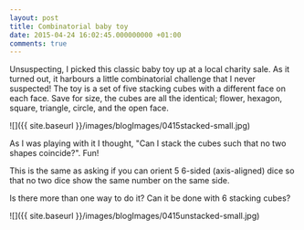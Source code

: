 ```yaml
---
layout: post
title: Combinatorial baby toy
date: 2015-04-24 16:02:45.000000000 +01:00
comments: true
---
```


Unsuspecting, I picked this classic baby toy up at a local charity sale.  As it turned out, it harbours a little combinatorial challenge that I never suspected!  The toy is a set of five stacking cubes with a different face on each face.  Save for size, the cubes are all the identical; flower, hexagon, square, triangle, circle, and the open face.

![]({{ site.baseurl }}/images/blogImages/0415stacked-small.jpg)

As I was playing with it I thought, "Can I stack the cubes such that no two shapes coincide?".  Fun!

This is the same as asking if you can orient 5 6-sided (axis-aligned) dice so that no two dice show the same number on the same side.

 Is there more than one way to do it?  Can it be done with 6 stacking cubes?


![]({{ site.baseurl }}/images/blogImages/0415unstacked-small.jpg) 
